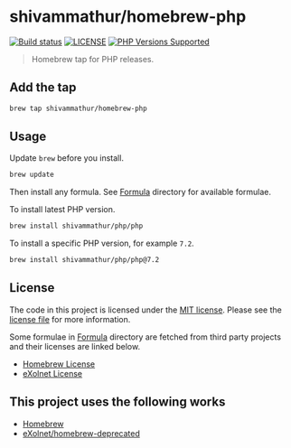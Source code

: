 # shivammathur/homebrew-php

<a href="https://github.com/shivammathur/homebrew-php" title="Homebrew tap to install PHP"><img alt="Build status" src="https://github.com/shivammathur/homebrew-php/workflows/Update%20and%20Build%20Formulae/badge.svg"></a>
<a href="https://github.com/shivammathur/homebrew-php/blob/master/LICENSE" title="license"><img alt="LICENSE" src="https://img.shields.io/badge/license-MIT-428f7e.svg"></a>
<a href="https://github.com/shivammathur/homebrew-php/tree/master/Formula" title="license"><img alt="PHP Versions Supported" src="https://img.shields.io/badge/php-%3E%3D%205.6-8892BF.svg"></a>

> Homebrew tap for PHP releases.

## Add the tap

```bash
brew tap shivammathur/homebrew-php
```

## Usage

Update `brew` before you install.

```bash
brew update
```

Then install any formula. See [Formula](Formula) directory for available formulae.

To install latest PHP version.

```bash
brew install shivammathur/php/php
```

To install a specific PHP version, for example `7.2`.

```bash
brew install shivammathur/php/php@7.2
```


## License
The code in this project is licensed under the [MIT license](http://choosealicense.com/licenses/mit/).
Please see the [license file](LICENSE) for more information.

Some formulae in [Formula](Formula) directory are fetched from third party projects and their licenses are linked below.
- [Homebrew License](LICENSE_HOMEBREW)
- [eXolnet License](LICENSE_eXolnet)


## This project uses the following works

- [Homebrew](https://github.com/Homebrew/homebrew-core "Homebrew")
- [eXolnet/homebrew-deprecated](https://github.com/eXolnet/homebrew-deprecated "eXolnet/homebrew-deprecated")
